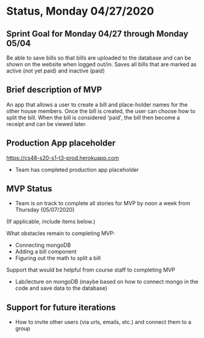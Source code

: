 # Status, Monday 04/27/2020

## Sprint Goal for Monday 04/27 through Monday 05/04

Be able to save bills so that bills are uploaded to the database and can be shown on the website when logged out/in.
Saves all bills that are marked as active (not yet paid) and inactive (paid)

## Brief description of MVP

An app that allows a user to create a bill and place-holder names for the other house members.
Once the bill is created, the user can choose how to split the bill.
When the bill is considered 'paid', the bill then become a receipt and can be viewed later.

## Production App placeholder

https://cs48-s20-s1-t3-prod.herokuapp.com

* Team has completed production app placeholder

## MVP Status

* Team is on track to complete all stories for MVP by noon a week from Thursday (05/07/2020)

(If applicable, include items below.)

What obstacles remain to completing MVP:
* Connecting mongoDB
* Adding a bill component
* Figuring out the math to split a bill

Support that would be helpful from course staff to completing MVP
* Lab/lecture on mongoDB (maybe based on how to connect mongo in the code and save data to the database)

## Support for future iterations
* How to invite other users (via urls, emails, etc.) and connect them to a group
